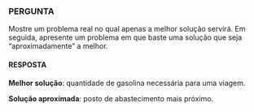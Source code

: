 ### PERGUNTA

Mostre um problema real no qual apenas a melhor solução servirá. Em seguida, apresente um problema em
que baste uma solução que seja “aproximadamente” a melhor.

#### RESPOSTA

**Melhor solução**: quantidade de gasolina necessária para uma viagem.

**Solução aproximada**: posto de abastecimento mais próximo.
